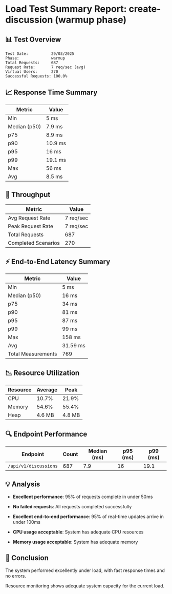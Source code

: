 # Load Test Summary Report: create-discussion (warmup phase)

## 📊 Test Overview

```
Test Date:          29/03/2025
Phase:              warmup
Total Requests:     687
Request Rate:       7 req/sec (avg)
Virtual Users:      270
Successful Requests: 100.0%
```

## 📈 Response Time Summary

| Metric       | Value   |
| ------------ | ------- |
| Min          | 5 ms    |
| Median (p50) | 7.9 ms  |
| p75          | 8.9 ms  |
| p90          | 10.9 ms |
| p95          | 16 ms   |
| p99          | 19.1 ms |
| Max          | 56 ms   |
| Avg          | 8.5 ms  |

## 🚦 Throughput

| Metric              | Value     |
| ------------------- | --------- |
| Avg Request Rate    | 7 req/sec |
| Peak Request Rate   | 7 req/sec |
| Total Requests      | 687       |
| Completed Scenarios | 270       |

## ⚡ End-to-End Latency Summary

| Metric             | Value    |
| ------------------ | -------- |
| Min                | 5 ms     |
| Median (p50)       | 16 ms    |
| p75                | 34 ms    |
| p90                | 81 ms    |
| p95                | 87 ms    |
| p99                | 99 ms    |
| Max                | 158 ms   |
| Avg                | 31.59 ms |
| Total Measurements | 769      |

## 📉 Resource Utilization

| Resource | Average | Peak   |
| -------- | ------- | ------ |
| CPU      | 10.7%   | 21.9%  |
| Memory   | 54.6%   | 55.4%  |
| Heap     | 4.6 MB  | 4.8 MB |

## 🔍 Endpoint Performance

| Endpoint              | Count | Median (ms) | p95 (ms) | p99 (ms) |
| --------------------- | ----- | ----------- | -------- | -------- |
| `/api/v1/discussions` | 687   | 7.9         | 16       | 19.1     |

## 💡 Analysis

- **Excellent performance**: 95% of requests complete in under 50ms

- **No failed requests**: All requests completed successfully

- **Excellent end-to-end performance**: 95% of real-time updates arrive in under 100ms

- **CPU usage acceptable**: System has adequate CPU resources

- **Memory usage acceptable**: System has adequate memory

## 📝 Conclusion

The system performed excellently under load, with fast response times and no errors.

Resource monitoring shows adequate system capacity for the current load.
